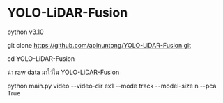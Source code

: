 # YOLO-LiDAR-Fusion
python v3.10


git clone https://github.com/apinuntong/YOLO-LiDAR-Fusion.git


cd YOLO-LiDAR-Fusion


นำ raw data มาใว้ใน YOLO-LiDAR-Fusion


python main.py video --video-dir ex1 --mode track --model-size n --pca True

